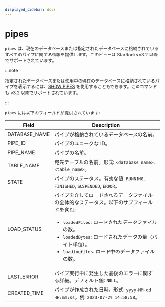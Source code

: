 ```yaml
---
displayed_sidebar: docs
---
```


# pipes

`pipes` は、現在のデータベースまたは指定されたデータベースに格納されているすべてのパイプに関する情報を提供します。このビューは StarRocks v3.2 以降でサポートされています。

:::note

指定されたデータベースまたは使用中の現在のデータベースに格納されているパイプを表示するには、[SHOW PIPES](../../sql-reference/sql-statements/loading_unloading/pipe/SHOW_PIPES.md) を使用することもできます。このコマンドも v3.2 以降でサポートされています。

:::

`pipes` には以下のフィールドが提供されています:

| **Field**     | **Description**                                              |
| ------------- | ------------------------------------------------------------ |
| DATABASE_NAME | パイプが格納されているデータベースの名前。                   |
| PIPE_ID       | パイプのユニークな ID。                                      |
| PIPE_NAME     | パイプの名前。                                               |
| TABLE_NAME    | 宛先テーブルの名前。形式: `<database_name>.<table_name>`。   |
| STATE         | パイプのステータス。有効な値: `RUNNING`, `FINISHED`, `SUSPENDED`, `ERROR`。 |
| LOAD_STATUS   | パイプを介してロードされるデータファイルの全体的なステータス。以下のサブフィールドを含む:<ul><li>`loadedFiles`: ロードされたデータファイルの数。</li><li>`loadedBytes`: ロードされたデータの量（バイト単位）。</li><li>`loadingFiles`: ロード中のデータファイルの数。</li></ul> |
| LAST_ERROR    | パイプ実行中に発生した最後のエラーに関する詳細。デフォルト値: `NULL`。 |
| CREATED_TIME  | パイプが作成された日時。形式: `yyyy-MM-dd HH:mm:ss`。例: `2023-07-24 14:58:58`。 |
